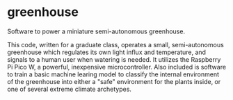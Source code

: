 # greenhouse
Software to power a miniature semi-autonomous greenhouse.

This code, written for a graduate class, operates a small, semi-autonomous greenhouse which regulates its own light influx and temperature, and signals to a human user when watering is needed. It utilizes the Raspberry Pi Pico W, a powerful, inexpensive microcontroller. Also included is software to train a basic machine learing model to classify the internal environment of the greenhouse into either a "safe" environment for the plants inside, or one of several extreme climate archetypes.